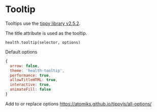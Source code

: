 # Tooltip

Tooltips use the [tippy library v2.5.2](https://atomiks.github.io/tippyjs/).

The title attribute is used as the tooltip.

`health.tooltip(selector, options)`

Default options

```javascript
{
  arrow: false,
  theme: 'health-tooltip',
  performance: true,
  allowTitleHTML: true,
  interactive: true,
  animateFill: false
}
```

Add to or replace options https://atomiks.github.io/tippyjs/all-options/ 